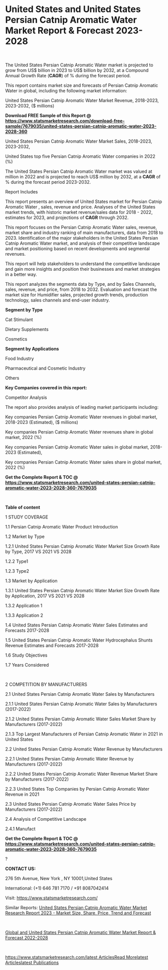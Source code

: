 <h1>United States and United States Persian Catnip Aromatic Water Market Report & Forecast 2023-2028</h1><br/><p>The United States Persian Catnip Aromatic Water market is projected to grow from US$ billion in 2023 to US$ billion by 2032, at a Compound Annual Growth Rate (<strong>CAGR</strong>) of % during the forecast period.</p>
 
 
 
 <p>This report contains market size and forecasts of Persian Catnip Aromatic Water in global, including the following market information:</p>
 
 
 
 <p>United States Persian Catnip Aromatic Water Market Revenue, 2018-2023, 2023-2032, ($ millions)</p>
 
 
 
 <p><strong>Download FREE Sample of this Report @ <a href="https://www.statsmarketresearch.com/download-free-sample/7679035/united-states-persian-catnip-aromatic-water-2023-2028-360">https://www.statsmarketresearch.com/download-free-sample/7679035/united-states-persian-catnip-aromatic-water-2023-2028-360</a></strong></p>
 
 
 
 <p>United States Persian Catnip Aromatic Water Market Sales, 2018-2023, 2023-2032,</p>
 
 
 
 <p>United States top five Persian Catnip Aromatic Water companies in 2022 (%)</p>
 
 
 
 <p>The United States Persian Catnip Aromatic Water market was valued at million in 2022 and is projected to reach US$ million by 2032, at a <strong>CAGR</strong> of % during the forecast period 2023-2032.</p>
 
 
 
 <p>Report Includes</p>
 
 
 
 <p>This report presents an overview of United States market for Persian Catnip Aromatic Water , sales, revenue and price. Analyses of the United States market trends, with historic market revenue/sales data for 2018 - 2022, estimates for 2023, and projections of <strong>CAGR</strong> through 2032.</p>
 
 
 
 <p>This report focuses on the Persian Catnip Aromatic Water sales, revenue, market share and industry ranking of main manufacturers, data from 2018 to 2023. Identification of the major stakeholders in the United States Persian Catnip Aromatic Water market, and analysis of their competitive landscape and market positioning based on recent developments and segmental revenues.</p>
 
 
 
 <p>This report will help stakeholders to understand the competitive landscape and gain more insights and position their businesses and market strategies in a better way.</p>
 
 
 
 <p>This report analyzes the segments data by Type, and by Sales Channels, sales, revenue, and price, from 2018 to 2032. Evaluation and forecast the market size for Humidifier sales, projected growth trends, production technology, sales channels and end-user industry.</p>
 
 
 
 <p><strong>Segment by Type</strong></p>
 
 
 
 <p>Cat Stimulant</p>
 
 
 
 <p>Dietary Supplements</p>
 
 
 
 <p>Cosmetics</p>
 
 
 
 <p><strong>Segment <strong><strong>by Applications</strong></strong></strong></p>
 
 
 
 <p>Food Industry</p>
 
 
 
 <p>Pharmaceutical and Cosmetic Industry</p>
 
 
 
 <p>Others</p>
 
 
 
 <p><strong>Key Companies covered in this report:</strong></p>
 
 
 
 <p>Competitor Analysis</p>
 
 
 
 <p>The report also provides analysis of leading market participants including:</p>
 
 
 
 <p>Key companies Persian Catnip Aromatic Water revenues in global market, 2018-2023 (Estimated), ($ millions)</p>
 
 
 
 <p>Key companies Persian Catnip Aromatic Water revenues share in global market, 2022 (%)</p>
 
 
 
 <p>Key companies Persian Catnip Aromatic Water sales in global market, 2018-2023 (Estimated),</p>
 
 
 
 <p>Key companies Persian Catnip Aromatic Water sales share in global market, 2022 (%)</p>
 
 
 
 <div><b>Get the Complete Report & TOC @ <a href="https://www.statsmarketresearch.com/united-states-persian-catnip-aromatic-water-2023-2028-360-7679035">https://www.statsmarketresearch.com/united-states-persian-catnip-aromatic-water-2023-2028-360-7679035</a></b></div>
 
 
 
 <p><br />
 
 <b>Table of content</b></p>
 
 
 
 <p>1 STUDY COVERAGE<br />
 
 1.1 Persian Catnip Aromatic Water Product Introduction<br />
 
 1.2 Market by Type<br />
 
 1.2.1 United States Persian Catnip Aromatic Water Market Size Growth Rate by Type, 2017 VS 2021 VS 2028<br />
 
 1.2.2 Type1<br />
 
 1.2.3 Type2<br />
 
 1.3 Market by Application<br />
 
 1.3.1 United States Persian Catnip Aromatic Water Market Size Growth Rate by Application, 2017 VS 2021 VS 2028<br />
 
 1.3.2 Application 1<br />
 
 1.3.3 Application 2<br />
 
 1.4 United States Persian Catnip Aromatic Water Sales Estimates and Forecasts 2017-2028<br />
 
 1.5 United States Persian Catnip Aromatic Water Hydrocephalus Shunts Revenue Estimates and Forecasts 2017-2028<br />
 
 1.6 Study Objectives<br />
 
 1.7 Years Considered<br />
 
 <br />
 
 2 COMPETITION BY MANUFACTURERS<br />
 
 2.1 United States Persian Catnip Aromatic Water Sales by Manufacturers<br />
 
 2.1.1 United States Persian Catnip Aromatic Water Sales by Manufacturers (2017-2022)<br />
 
 2.1.2 United States Persian Catnip Aromatic Water Sales Market Share by Manufacturers (2017-2022)<br />
 
 2.1.3 Top Largest Manufacturers of Persian Catnip Aromatic Water in 2021 in United States<br />
 
 2.2 United States Persian Catnip Aromatic Water Revenue by Manufacturers<br />
 
 2.2.1 United States Persian Catnip Aromatic Water Revenue by Manufacturers (2017-2022)<br />
 
 2.2.2 United States Persian Catnip Aromatic Water Revenue Market Share by Manufacturers (2017-2022)<br />
 
 2.2.3 United States Top Companies by Persian Catnip Aromatic Water Revenue in 2021<br />
 
 2.3 United States Persian Catnip Aromatic Water Sales Price by Manufacturers (2017-2022)<br />
 
 2.4 Analysis of Competitive Landscape<br />
 
 2.4.1 Manufact</p>
 
 
 
 <div><b>Get the Complete Report & TOC @ <a href="https://www.statsmarketresearch.com/united-states-persian-catnip-aromatic-water-2023-2028-360-7679035">https://www.statsmarketresearch.com/united-states-persian-catnip-aromatic-water-2023-2028-360-7679035</a></b></div>
 
 
 
 <p>? </p>
 
 
 
 <p><b>CONTACT US:</b><br />
 
 276 5th Avenue, New York , NY 10001,United States<br />
 
 International: (+1) 646 781 7170 / +91 8087042414<br />
 
 Visit: <a href="https://www.statsmarketresearch.com/">https://www.statsmarketresearch.com/</a><br />
 
 Similar Reports: <a href="https://www.statsmarketresearch.com/united-states-persian-catnip-aromatic-water-2023-2028-360-7679035">United States Persian Catnip Aromatic Water Market Research Report 2023 - Market Size, Share, Price, Trend and Forecast</a><br />
 
 <br />
 
 <a href="https://www.statsmarketresearch.com/united-states-persian-catnip-aromatic-water-2023-2028-360-7679035">Global and United States Persian Catnip Aromatic Water Market Report & Forecast 2022-2028</a><br />
 
 <br />
 
 <a href="https://gyeongbokgung.com">https://www.statsmarketresearch.com/</a><a href="https://hallyeomaritime.com">latest Articles</a><a href="https://jingwansa.com">Read More</a><a href="https://nguoiviet.jp/">latest Articles</a><a href="https://www.intelmarketresearch.com/">latest Publications</a></p>